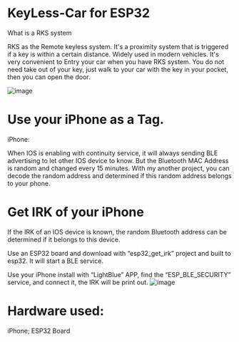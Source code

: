 # KeyLess-Car for ESP32

What is a RKS system

RKS as the Remote keyless system. It's a proximity system that is triggered if a key is within a certain distance.
Widely used in modern vehicles. It's very convenient to Entry your car when you have RKS system.
You do not need take out of your key, just walk to your car with the key in your pocket, then you can open the door.

 ![image](https://github.com/fryefryefrye/Open-Source-RKS/raw/master/img/pke_car.jpg)

# Use your iPhone as a Tag.

iPhone:

When IOS is enabling with continuity service, it will always sending BLE advertising to let other IOS device to know. But the Bluetooth MAC Address is random and changed every 15 minutes.
With my another project, you can decode the random address and determined if this random address belongs to your phone.

# Get IRK of your iPhone
If the IRK of an IOS device is known, the random Bluetooth address can be determined if it belongs to this device.

Use an ESP32 board and download with “esp32_get_irk” project and built to esp32. It will start a BLE service.

Use your iPhone install with “LightBlue” APP, find the “ESP_BLE_SECURITY” service, and connect it, the IRK will be print out.
![image](https://github.com/Fiftiz/KeyLess-Car/assets/51287497/75a2ad95-5e8d-4e47-abc9-2e1615555771)


# Hardware used:
iPhone; ESP32 Board
